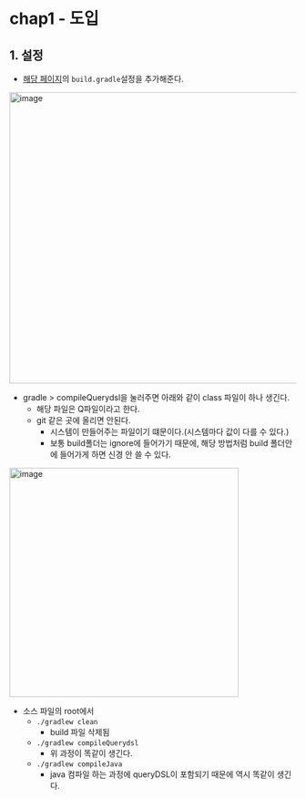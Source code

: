 # chap1 - 도입

## 1. 설정

* [해당 페이지](https://www.inflearn.com/questions/355723)의 `build.gradle`설정을 추가해준다.

<img width="511" alt="image" src="https://user-images.githubusercontent.com/51740388/194339782-05d01506-bca2-4afd-9914-e9eda98f7972.png">

* gradle > compileQuerydsl을 눌러주면 아래와 같이 class 파일이 하나 생긴다.
    * 해당 파일은 Q파일이라고 한다.
    * git 같은 곳에 올리면 안된다.
        * 시스템이 만들어주는 파일이기 떄문이다.(시스템마다 값이 다를 수 있다.)
        * 보통 build폴더는 ignore에 들어가기 때문에, 해당 방법처럼 build 폴더안에 들어가게 하면 신경 안 쓸 수 있다.

<img width="402" alt="image" src="https://user-images.githubusercontent.com/51740388/194340035-7d463d0c-957c-4f46-9852-3fb001ef49af.png">

* 소스 파일의 root에서 
    * `./gradlew clean`
        * build 파일 삭제됨
    * `./gradlew compileQuerydsl`
        * 위 과정이 똑같이 생긴다.
    * `./gradlew compileJava`
        * java 컴파일 하는 과정에 queryDSL이 포함되기 때문에 역시 똑같이 생긴다.




